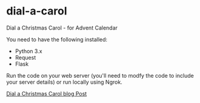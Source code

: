 # dial-a-carol
Dial a Christmas Carol - for Advent Calendar

You need to have the following installed:

* Python 3.x
* Request
* Flask

Run the code on your web server (you'll need to modfy the code to include your server details) or run locally using Ngrok.

[Dial a Christmas Carol blog Post](https://www.nexmo.com/blog/2018/11/29/dial-a-christmas-carol-with-nexmo-and-python-dr/)

